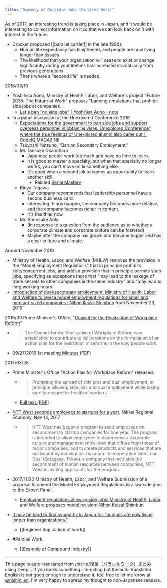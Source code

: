 ```yaml
---
title: "Summary of Multiple Jobs (Parallel Work)"
---
```


As of 2017, an interesting trend is taking place in Japan, and it would be interesting to collect information on it so that we can look back on it with interest in the future.

- Drucker proposed [[parallel carrier]] in the late 1990s
    - Human life expectancy has lengthened, and people are now living longer than tissues.
    - The likelihood that your organization will cease to exist or change significantly during your lifetime has increased dramatically from previous generations.
    - That's where a "second life" is needed.

2016/03/10
- Yoshihisa Aono, Ministry of Health, Labor, and Welfare's project "Future 2035: The Future of Work" proposes "banning regulations that prohibit side jobs at companies.
    - [Let's ban "no side jobs"｜Yoshihisa Aono｜note](https://note.mu/yoshiaono/n/nefbbb7f17981)
- In a panel discussion at the Unexplored Conference 2016
    - [Expectations for the government to ban side jobs and support overseas personnel in obtaining visas. Unexplored Conference" where the true feelings of Unexplored alumni also came out｜CodeIQ MAGAZINE](https://codeiq.jp/magazine/2016/04/39579/)
    - Tsuyoshi Natsuno, "Ban on Secondary Employment."
    - Mr. Daisuke Okanohara
        - Japanese people work too much and have no time to learn.
        - It is good to master a specialty, but when that specialty no longer works, you can't move on to something else.
        - It's good when a second job becomes an opportunity to learn another skill.
            - Related [Serial Mastery](https://scrapbox.io/nishio/%E3%83%AF%E3%83%BC%E3%82%AF%E3%83%BB%E3%82%B7%E3%83%95%E3%83%88#59f18fdaaff09e0000708790)
    - Kinya Tagawa
        - Our company recommends that leadership personnel have a second business card.
        - Interesting things happen, the company becomes more relative, and the company becomes richer in content.
        - It's healthier now.
    - Mr. Shunsuke Aoki
        - (In response to a question from the audience as to whether a corporate climate and corporate culture can be fostered)
        - Maybe after the company has grown and become bigger and has a clear culture and climate.

Around November 2016
- Ministry of Health, Labor, and Welfare (MHLW) removes the provision in the "Model Employment Regulations" that in principle prohibits side/concurrent jobs, and adds a provision that in principle permits such jobs, specifying as exceptions those that "may lead to the leakage of trade secrets to other companies in the same industry" and "may lead to long working hours.
- [Introduction of dual/secondary employment: Ministry of Health, Labor and Welfare to revise model employment regulations for small and medium-sized companies : Nihon Keizai Shimbun](https://www.nikkei.com/article/DGXLASFS02H5U_S6A121C1PP8000/) from November 23, 2016

2016/09 Prime Minister's Office, "[Council for the Realization of Workplace Reform](http://www.kantei.go.jp/jp/singi/hatarakikata/)"
- > The Council for the Realization of Workplace Reform was established to contribute to deliberations on the formulation of an action plan for the realization of reforms in the way people work.
- 09/27/2016 1st meeting [Minutes (PDF)](http://www.kantei.go.jp/jp/singi/hatarakikata/dai1/gijiroku.pdf)

2017/03/28
- Prime Minister's Office "Action Plan for Workplace Reform" released.
    - > Promoting the spread of side jobs and dual employment, in principle allowing side jobs and dual employment while taking care to ensure the health of workers
    - [Full text (PDF)](http://www.kantei.go.jp/jp/singi/hatarakikata/pdf/honbun_h290328.pdf)

- [NTT West seconds employees to startups for a year](https://www.nikkei.com/article/DGKKZO23432180T11C17A1LKA000/), Nikkei Regional Economy, Nov 14, 2017
    - > NTT West has begun a program to send employees on secondment to startup companies for one year. The program is intended to allow employees to experience a corporate culture and management know-how that differs from those of major companies, and to create products and services that are not bound by conventional wisdom. In cooperation with Loan Deal (Setagaya, Tokyo), a company that mediates the secondment of human resources between companies, NTT West is inviting applicants for the program.

- 2017/11/20 Ministry of Health, Labor, and Welfare Submission of a proposal to amend the Model Employment Regulations to allow side jobs to the Expert Panel.
    - [Employment regulations allowing side jobs: Ministry of Health, Labor and Welfare proposes model revision: Nihon Keizai Shimbun](https://www.nikkei.com/article/DGXMZO23693630Q7A121C1EE8000/)



- [It may be hard to find sympathy in Japan for "humans are now living longer than organizations."](https://www.facebook.com/nishiohirokazu/posts/10213800023251321?pnref=story)


    - [[Engineer duplication of work]]
- #Parallel Work
    - [[Example of Compound Industry]]
---
This page is auto-translated from [/nishio/複業（パラレルワーク）まとめ](https://scrapbox.io/nishio/複業（パラレルワーク）まとめ) using DeepL. If you looks something interesting but the auto-translated English is not good enough to understand it, feel free to let me know at [@nishio_en](https://twitter.com/nishio_en). I'm very happy to spread my thought to non-Japanese readers.